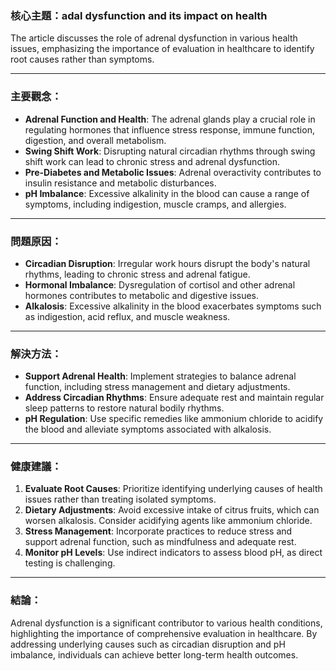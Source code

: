### 核心主題：adal dysfunction and its impact on health

The article discusses the role of adrenal dysfunction in various health issues, emphasizing the importance of evaluation in healthcare to identify root causes rather than symptoms.

---

### 主要觀念：

- **Adrenal Function and Health**: The adrenal glands play a crucial role in regulating hormones that influence stress response, immune function, digestion, and overall metabolism.
- **Swing Shift Work**: Disrupting natural circadian rhythms through swing shift work can lead to chronic stress and adrenal dysfunction.
- **Pre-Diabetes and Metabolic Issues**: Adrenal overactivity contributes to insulin resistance and metabolic disturbances.
- **pH Imbalance**: Excessive alkalinity in the blood can cause a range of symptoms, including indigestion, muscle cramps, and allergies.

---

### 問題原因：

- **Circadian Disruption**: Irregular work hours disrupt the body's natural rhythms, leading to chronic stress and adrenal fatigue.
- **Hormonal Imbalance**: Dysregulation of cortisol and other adrenal hormones contributes to metabolic and digestive issues.
- **Alkalosis**: Excessive alkalinity in the blood exacerbates symptoms such as indigestion, acid reflux, and muscle weakness.

---

### 解決方法：

- **Support Adrenal Health**: Implement strategies to balance adrenal function, including stress management and dietary adjustments.
- **Address Circadian Rhythms**: Ensure adequate rest and maintain regular sleep patterns to restore natural bodily rhythms.
- **pH Regulation**: Use specific remedies like ammonium chloride to acidify the blood and alleviate symptoms associated with alkalosis.

---

### 健康建議：

1. **Evaluate Root Causes**: Prioritize identifying underlying causes of health issues rather than treating isolated symptoms.
2. **Dietary Adjustments**: Avoid excessive intake of citrus fruits, which can worsen alkalosis. Consider acidifying agents like ammonium chloride.
3. **Stress Management**: Incorporate practices to reduce stress and support adrenal function, such as mindfulness and adequate rest.
4. **Monitor pH Levels**: Use indirect indicators to assess blood pH, as direct testing is challenging.

---

### 結論：

Adrenal dysfunction is a significant contributor to various health conditions, highlighting the importance of comprehensive evaluation in healthcare. By addressing underlying causes such as circadian disruption and pH imbalance, individuals can achieve better long-term health outcomes.